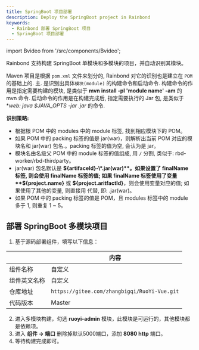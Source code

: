 ```yaml
---
title: SpringBoot 项目部署
description: Deploy the SpringBoot project in Rainbond
keywords:
  - Rainbond 部署 SpringBoot 项目
  - SpringBoot 项目部署
---
```


import Bvideo from '/src/components/Bvideo';

<Bvideo src="//player.bilibili.com/player.html?aid=820892498&bvid=BV1334y1f76U&cid=983036584&page=5" />

Rainbond 支持构建 SpringBoot 单模块和多模块的项目，并自动识别其模块。

Maven 项目是根据 `pom.xml` 文件来划分的, Rainbond 对它的识别也是建立在 `POM` 的基础上的. 主. 是识别出具体`模块(module)` 的构建命令和启动命令. 构建命令的作用是指定需要构建的模块, 是类似于 **mvn install -pl 'module name' -am** 的 mvn 命令. 启动命令的作用是在构建完成后, 指定需要执行的 Jar 包, 是类似于 \*_web: java $JAVA_OPTS -jar _.jar__ 的命令.

**识别策略:**

- 根据根 POM 中的 modules 中的 module 标签, 找到相应模块下的 POM。
- 如果 POM 中的 packing 标签的值是 jar(war)，则解析出当前 POM 对应的模块名和 jar(war) 包名.。packing 标签的值为空, 会认为是 jar。
- 模块名由名级父 POM 中的 module 标签的值组成, 用 `/` 分割, 类似于: rbd-worker/rbd-thirdparty。
- jar(war) 包名默认是 **${artifaceId}-\*.jar(war)**。如果设置了 finalName 标签, 则会使用 finalName 标签的值; 如果 finalName 标签使用了变量 **${project.name}** 或 **${project.aritfactId}**，则会使用变量对应的值; 如果使用了其他的变量, 则直接用 代替, 即: .jar(war)。
- 如果 POM 中的 packing 标签的值是 POM，且 modules 标签中的 module 多于 1, 则重复 1 ~ 5。

## 部署 SpringBoot 多模块项目

1. 基于源码部署组件，填写以下信息：

|        | 内容                                           |
| ------ | -------------------------------------------- |
| 组件名称   | 自定义                                          |
| 组件英文名称 | 自定义                                          |
| 仓库地址   | `https://gitee.com/zhangbigqi/RuoYi-Vue.git` |
| 代码版本   | Master                                       |

2. 进入多模块构建，勾选 **ruoyi-admin** 模块，此模块是可运行的，其他模块都是依赖项。
3. 进入 **组件 -> 端口** 删除掉默认5000端口，添加 **8080 http** 端口。
4. 等待构建完成即可。
